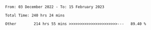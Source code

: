 <!--START_SECTION:waka-->

```text
From: 03 December 2022 - To: 15 February 2023

Total Time: 240 hrs 24 mins

Other        214 hrs 55 mins >>>>>>>>>>>>>>>>>>>>>>---   89.40 %
```

<!--END_SECTION:waka-->